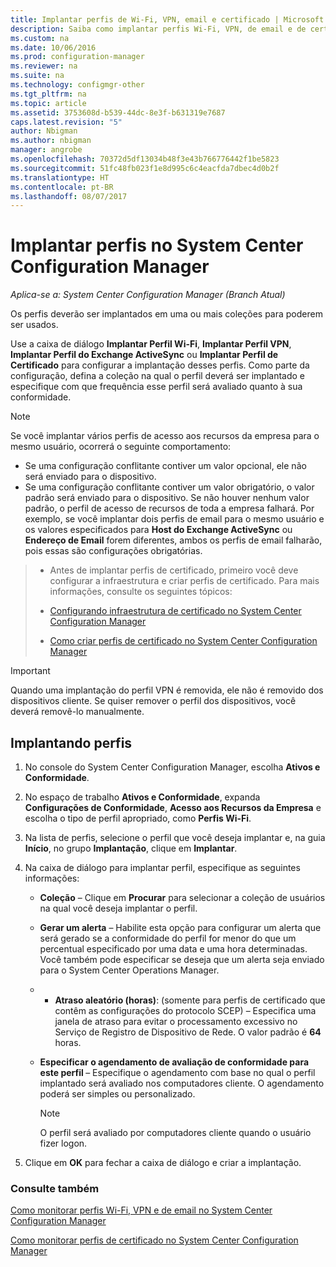 ```yaml
---
title: Implantar perfis de Wi-Fi, VPN, email e certificado | Microsoft Docs
description: Saiba como implantar perfis Wi-Fi, VPN, de email e de certificado no System Center Configuration Manager.
ms.custom: na
ms.date: 10/06/2016
ms.prod: configuration-manager
ms.reviewer: na
ms.suite: na
ms.technology: configmgr-other
ms.tgt_pltfrm: na
ms.topic: article
ms.assetid: 3753608d-b539-44dc-8e3f-b631319e7687
caps.latest.revision: "5"
author: Nbigman
ms.author: nbigman
manager: angrobe
ms.openlocfilehash: 70372d5df13034b48f3e43b766776442f1be5823
ms.sourcegitcommit: 51fc48fb023f1e8d995c6c4eacfda7dbec4d0b2f
ms.translationtype: HT
ms.contentlocale: pt-BR
ms.lasthandoff: 08/07/2017
---
```

# <a name="deploy-profiles-in-system-center-configuration-manager"></a>Implantar perfis no System Center Configuration Manager

*Aplica-se a: System Center Configuration Manager (Branch Atual)*

Os perfis deverão ser implantados em uma ou mais coleções para poderem ser usados.  

 Use a caixa de diálogo **Implantar Perfil Wi-Fi**, **Implantar Perfil VPN**, **Implantar Perfil do Exchange ActiveSync** ou **Implantar Perfil de Certificado** para configurar a implantação desses perfis. Como parte da configuração, defina a coleção na qual o perfil deverá ser implantado e especifique com que frequência esse perfil será avaliado quanto à sua conformidade.  

> [!NOTE]  
>  Se você implantar vários perfis de acesso aos recursos da empresa para o mesmo usuário, ocorrerá o seguinte comportamento:  
>   
>  -   Se uma configuração conflitante contiver um valor opcional, ele não será enviado para o dispositivo.  
> -   Se uma configuração conflitante contiver um valor obrigatório, o valor padrão será enviado para o dispositivo. Se não houver nenhum valor padrão, o perfil de acesso de recursos de toda a empresa falhará. Por exemplo, se você implantar dois perfis de email para o mesmo usuário e os valores especificados para **Host do Exchange ActiveSync** ou **Endereço de Email** forem diferentes, ambos os perfis de email falharão, pois essas são configurações obrigatórias.  

> -   Antes de implantar perfis de certificado, primeiro você deve configurar a infraestrutura e criar perfis de certificado. Para mais informações, consulte os seguintes tópicos:  
>   
>  -   [Configurando infraestrutura de certificado no System Center Configuration Manager](certificate-infrastructure.md)  
> -   [Como criar perfis de certificado no System Center Configuration Manager](create-certificate-profiles.md)    

> [!IMPORTANT]  
>  Quando uma implantação do perfil VPN é removida, ele não é removido dos dispositivos cliente. Se quiser remover o perfil dos dispositivos, você deverá removê-lo manualmente.
>   

## <a name="deploying--profiles"></a>Implantando perfis  


1.  No console do System Center Configuration Manager, escolha **Ativos e Conformidade**.  

2.  No espaço de trabalho **Ativos e Conformidade**, expanda **Configurações de Conformidade**, **Acesso aos Recursos da Empresa** e escolha o tipo de perfil apropriado, como **Perfis Wi-Fi**.  

3.  Na lista de perfis, selecione o perfil que você deseja implantar e, na guia **Início**, no grupo **Implantação**, clique em **Implantar**.  

4.  Na caixa de diálogo para implantar perfil, especifique as seguintes informações:  

    -   **Coleção** – Clique em **Procurar** para selecionar a coleção de usuários na qual você deseja implantar o perfil.  

    -   **Gerar um alerta** – Habilite esta opção para configurar um alerta que será gerado se a conformidade do perfil for menor do que um percentual especificado por uma data e uma hora determinadas. Você também pode especificar se deseja que um alerta seja enviado para o System Center Operations Manager.  

    -   -   **Atraso aleatório (horas)**: (somente para perfis de certificado que contêm as configurações do protocolo SCEP) – Especifica uma janela de atraso para evitar o processamento excessivo no Serviço de Registro de Dispositivo de Rede. O valor padrão é **64** horas.  

    -   **Especificar o agendamento de avaliação de conformidade para este perfil <type>** – Especifique o agendamento com base no qual o perfil implantado será avaliado nos computadores cliente. O agendamento poderá ser simples ou personalizado.  

        > [!NOTE]  
        >  O perfil será avaliado por computadores cliente quando o usuário fizer logon.  

5.  Clique em **OK** para fechar a caixa de diálogo e criar a implantação.

### <a name="see-also"></a>Consulte também  

[Como monitorar perfis Wi-Fi, VPN e de email no System Center Configuration Manager](monitor-wifi-email-vpn-profiles.md)

[Como monitorar perfis de certificado no System Center Configuration Manager](monitor-certificate-profiles.md)
